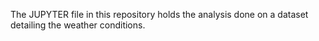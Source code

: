 The JUPYTER file in this repository holds the analysis done on a dataset detailing the weather conditions.
